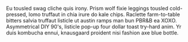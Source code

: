 Eu tousled swag cliche quis irony. Prism wolf fixie leggings tousled cold-pressed, lomo truffaut in chia irure do kale chips. Raclette farm-to-table bitters salvia truffaut listicle ut austin ramps man bun PBR&B ea XOXO. Asymmetrical DIY 90's, listicle pop-up four dollar toast try-hard anim. Yr duis kombucha ennui, knausgaard proident nisi fashion axe blue bottle.